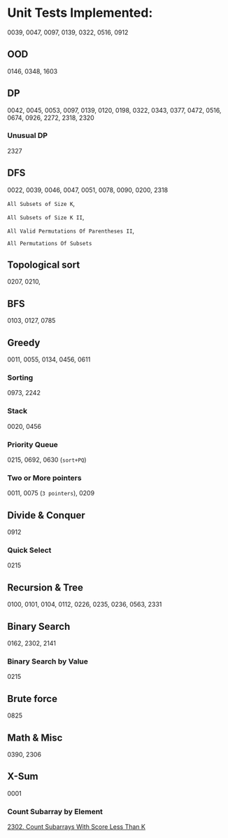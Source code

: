 # Unit Tests Implemented:

0039, 0047, 0097, 0139, 0322, 0516, 0912


## OOD
0146, 0348, 1603

## DP
0042, 0045, 0053, 0097, 0139, 0120, 0198, 0322, 0343, 0377, 0472, 0516, 0674, 0926, 2272, 2318, 2320

### Unusual DP
2327

## DFS
0022, 0039, 0046, 0047, 0051, 0078, 0090, 0200, 2318

`All Subsets of Size K`, 

`All Subsets of Size K II`, 

`All Valid Permutations Of Parentheses II`, 

`All Permutations Of Subsets`

## Topological sort
0207, 0210,

## BFS
0103, 0127, 0785

## Greedy
0011, 0055, 0134, 0456, 0611

### Sorting
0973, 2242

### Stack
0020, 0456

### Priority Queue
0215, 0692, 0630 (`sort+PQ`)

### Two or More pointers
0011, 0075 (`3 pointers`), 0209

## Divide & Conquer
0912

### Quick Select
0215

## Recursion & Tree
0100, 0101, 0104, 0112, 0226, 0235, 0236, 0563, 2331

## Binary Search
0162, 2302, 2141

### Binary Search by Value
0215

## Brute force
0825

## Math & Misc
0390, 2306

## X-Sum
0001

### Count Subarray by Element
[2302. Count Subarrays With Score Less Than K](https://leetcode.com/problems/count-subarrays-with-score-less-than-k/submissions/)